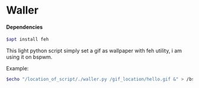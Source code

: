 # Waller

#### Dependencies

```bash
$apt install feh
```

This light python script simply set a gif as wallpaper with feh utility, i am using it on bspwm.

Example:
```bash
$echo "/location_of_script/./waller.py /gif_location/hello.gif &" > /bspwmrc_location/bspwmrc
```